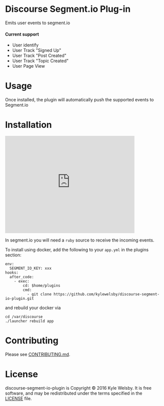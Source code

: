 # Discourse Segment.io Plug-in

Emits user events to segment.io

#### Current support

* User identify
* User Track "Signed Up"
* User Track "Post Created"
* User Track "Topic Created"
* User Page View

# Usage

Once installed, the plugin will automatically push the supported events to Segment.io

# Installation

<iframe width="420" height="315" src="https://www.youtube.com/embed/AKR3ki9Kj38" frameborder="0" allowfullscreen></iframe>

In segment.io you will need a `ruby` source to receive the incoming events.

To install using docker, add the following to your `app.yml` in the plugins section:

    env:
      SEGMENT_IO_KEY: xxx
    hooks:
      after_code:
        - exec:
            cd: $home/plugins
            cmd:
              - git clone https://github.com/kylewelsby/discourse-segment-io-plugin.git

and rebuild your docker via

    cd /var/discourse
    ./launcher rebuild app

# Contributing

Please see [CONTRIBUTING.md](/CONTRIBUTING.md).

# License

discourse-segment-io-plugin is Copyright © 2016 Kyle Welsby. It is free software, and may be redistributed under the terms specified in the [LICENSE](./license) file.
